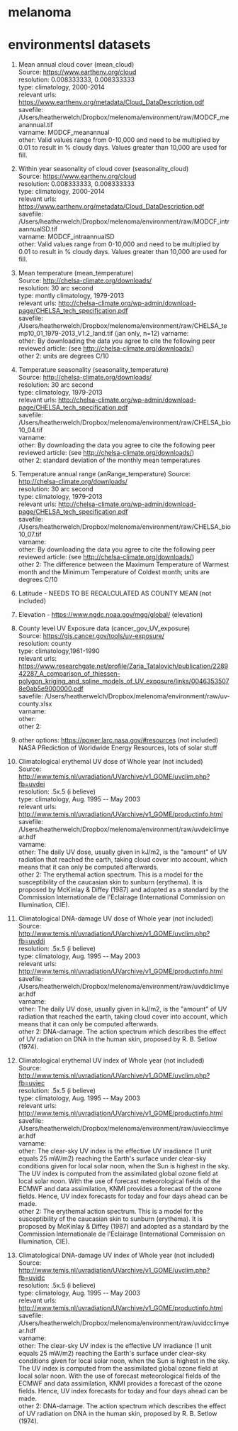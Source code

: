# melanoma

# environmentsl datasets

1. Mean annual cloud cover (mean_cloud)  
Source: https://www.earthenv.org/cloud  
resolution: 0.008333333, 0.008333333  
type: climatology, 2000-2014  
relevant urls: https://www.earthenv.org/metadata/Cloud_DataDescription.pdf  
savefile: /Users/heatherwelch/Dropbox/melenoma/environment/raw/MODCF_meanannual.tif  
varname: MODCF_meanannual  
other:  Valid values range from 0-10,000 and need to be multiplied by 0.01 to result in % cloudy days. Values greater than 10,000 are used for fill.  

2. Within year seasonality of cloud cover (seasonality_cloud)  
Source: https://www.earthenv.org/cloud  
resolution: 0.008333333, 0.008333333  
type: climatology, 2000-2014  
relevant urls: https://www.earthenv.org/metadata/Cloud_DataDescription.pdf  
savefile: /Users/heatherwelch/Dropbox/melenoma/environment/raw/MODCF_intraannualSD.tif  
varname: MODCF_intraannualSD  
other:  Valid values range from 0-10,000 and need to be multiplied by 0.01 to result in % cloudy days. Values greater than 10,000 are used for fill.  

3. Mean temperature (mean_temperature)  
Source: http://chelsa-climate.org/downloads/  
resolution: 30 arc second  
type: montly climatology, 1979-2013  
relevant urls: http://chelsa-climate.org/wp-admin/download-page/CHELSA_tech_specification.pdf  
savefile: /Users/heatherwelch/Dropbox/melenoma/environment/raw/CHELSA_temp10_01_1979-2013_V1.2_land.tif (jan only, n=12)
varname:   
other:  By downloading the data you agree to cite the following peer reviewed article: (see http://chelsa-climate.org/downloads/)  
other 2: units are degrees C/10  

3. Temperature seasonality (seasonality_temperature)  
Source: http://chelsa-climate.org/downloads/  
resolution: 30 arc second  
type: climatology, 1979-2013  
relevant urls: http://chelsa-climate.org/wp-admin/download-page/CHELSA_tech_specification.pdf  
savefile: /Users/heatherwelch/Dropbox/melenoma/environment/raw/CHELSA_bio10_04.tif   
varname:   
other:  By downloading the data you agree to cite the following peer reviewed article: (see http://chelsa-climate.org/downloads/)  
other 2: standard deviation of the monthly mean temperatures  

4. Temperature annual range (anRange_temperature)
Source: http://chelsa-climate.org/downloads/  
resolution: 30 arc second  
type: climatology, 1979-2013  
relevant urls: http://chelsa-climate.org/wp-admin/download-page/CHELSA_tech_specification.pdf  
savefile: /Users/heatherwelch/Dropbox/melenoma/environment/raw/CHELSA_bio10_07.tif  
varname:   
other:  By downloading the data you agree to cite the following peer reviewed article: (see http://chelsa-climate.org/downloads/)  
other 2: The difference between the Maximum Temperature of Warmest month and the Minimum Temperature of Coldest month; units are degrees C/10  

5. Latitude - NEEDS TO BE RECALCULATED AS COUNTY MEAN (not included)  

6. Elevation - https://www.ngdc.noaa.gov/mgg/global/ (elevation)  

7. County level UV Exposure data (cancer_gov_UV_exposure)  
Source: https://gis.cancer.gov/tools/uv-exposure/  
resolution: county  
type: climatology,1961-1990   
relevant urls: https://www.researchgate.net/profile/Zaria_Tatalovich/publication/228942287_A_comparison_of_thiessen-polygon_kriging_and_spline_models_of_UV_exposure/links/00463535078e0ab5e9000000.pdf  
savefile: /Users/heatherwelch/Dropbox/melenoma/environment/raw/uv-county.xlsx  
varname:   
other:    
other 2:   

8. other options: https://power.larc.nasa.gov/#resources (not included)  
NASA PRediction of Worldwide Energy Resources, lots of solar stuff  

9. Climatological erythemal UV dose of Whole year (not included)  
Source: http://www.temis.nl/uvradiation/UVarchive/v1_GOME/uvclim.php?fb=uvdei  
resolution: .5x.5 (i believe)  
type: climatology, Aug. 1995 -- May 2003  
relevant urls: http://www.temis.nl/uvradiation/UVarchive/v1_GOME/productinfo.html  
savefile: /Users/heatherwelch/Dropbox/melenoma/environment/raw/uvdeiclimyear.hdf  
varname:   
other:  The daily UV dose, usually given in kJ/m2, is the "amount" of UV radiation that reached the earth, taking cloud cover into account, which means that it can only be computed afterwards.  
other 2: The erythemal action spectrum. This is a model for the susceptibility of the caucasian skin to sunburn (erythema). It is proposed by McKinlay & Diffey (1987) and adopted as a standard by the Commission Internationale de l'Éclairage (International Commission on Illumination, CIE).  

10. Climatological DNA-damage UV dose of Whole year (not included)  
Source: http://www.temis.nl/uvradiation/UVarchive/v1_GOME/uvclim.php?fb=uvddi  
resolution: .5x.5 (i believe)  
type: climatology, Aug. 1995 -- May 2003  
relevant urls: http://www.temis.nl/uvradiation/UVarchive/v1_GOME/productinfo.html  
savefile: /Users/heatherwelch/Dropbox/melenoma/environment/raw/uvddiclimyear.hdf  
varname:   
other:  The daily UV dose, usually given in kJ/m2, is the "amount" of UV radiation that reached the earth, taking cloud cover into account, which means that it can only be computed afterwards.  
other 2: DNA-damage. The action spectrum which describes the effect of UV radiation on DNA in the human skin, proposed by R. B. Setlow (1974).  

11. Climatological erythemal UV index of Whole year (not included)  
Source: http://www.temis.nl/uvradiation/UVarchive/v1_GOME/uvclim.php?fb=uviec  
resolution: .5x.5 (i believe)  
type: climatology, Aug. 1995 -- May 2003  
relevant urls: http://www.temis.nl/uvradiation/UVarchive/v1_GOME/productinfo.html  
savefile: /Users/heatherwelch/Dropbox/melenoma/environment/raw/uviecclimyear.hdf  
varname:   
other:  The clear-sky UV index is the effective UV irradiance (1 unit equals 25 mW/m2) reaching the Earth's surface under clear-sky conditions given for local solar noon, when the Sun is highest in the sky. The UV index is computed from the assimilated global ozone field at local solar noon. With the use of forecast meteorological fields of the ECMWF and data assimilation, KNMI provides a forecast of the ozone fields. Hence, UV index forecasts for today and four days ahead can be made.  
other 2: The erythemal action spectrum. This is a model for the susceptibility of the caucasian skin to sunburn (erythema). It is proposed by McKinlay & Diffey (1987) and adopted as a standard by the Commission Internationale de l'Éclairage (International Commission on Illumination, CIE).  

12. Climatological DNA-damage UV index of Whole year (not included)  
Source: http://www.temis.nl/uvradiation/UVarchive/v1_GOME/uvclim.php?fb=uvidc  
resolution: .5x.5 (i believe)  
type: climatology, Aug. 1995 -- May 2003  
relevant urls: http://www.temis.nl/uvradiation/UVarchive/v1_GOME/productinfo.html  
savefile: /Users/heatherwelch/Dropbox/melenoma/environment/raw/uvidcclimyear.hdf  
varname:   
other:  The clear-sky UV index is the effective UV irradiance (1 unit equals 25 mW/m2) reaching the Earth's surface under clear-sky conditions given for local solar noon, when the Sun is highest in the sky. The UV index is computed from the assimilated global ozone field at local solar noon. With the use of forecast meteorological fields of the ECMWF and data assimilation, KNMI provides a forecast of the ozone fields. Hence, UV index forecasts for today and four days ahead can be made.  
other 2: DNA-damage. The action spectrum which describes the effect of UV radiation on DNA in the human skin, proposed by R. B. Setlow (1974).  